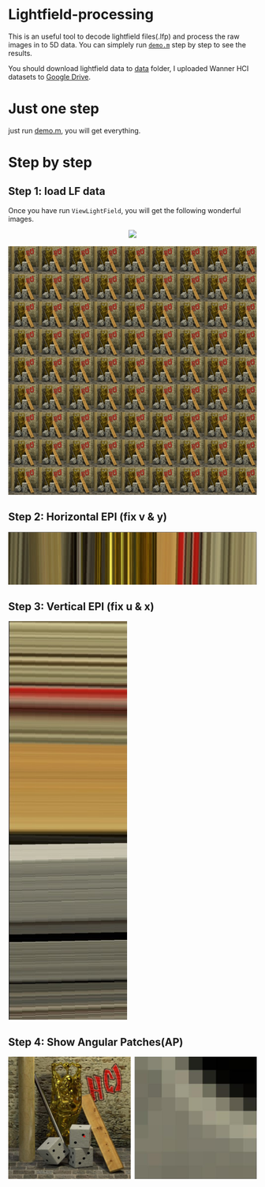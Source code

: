# Lightfield-processing

This is an useful tool to decode lightfield files(.lfp) and process the raw images in to 5D data. You can simplely run [`demo.m`](demo.m) step by step to see the results.

You should download lightfield data to [data](./data/) folder, I uploaded Wanner HCI datasets to [Google Drive](https://drive.google.com/drive/folders/1epj7GTDlCYTnlnG-TCvPmISBbBcWEhB4?usp=sharing).

# Just one step

just run [demo.m](demo.m), you will get everything.

# Step by step

## Step 1: load LF data

Once you have run `ViewLightField`, you will get the following wonderful images.

<center><img src="./results/all_views.gif" width="50%"></center>

![](./results/bigimg-1.jpg)

## Step 2: Horizontal EPI (fix v & y)

![](./results/epi_h.jpg)


## Step 3: Vertical EPI (fix u & x)

![](./results/epi_v.jpg)



## Step 4: Show Angular Patches(AP)

![](./results/buhhda2-ap-zoom.png)
